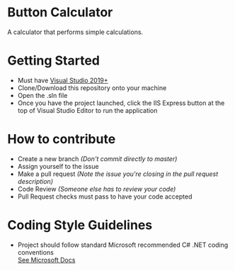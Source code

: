 # Button Calculator
A calculator that performs simple calculations.

# Getting Started
- Must have [Visual Studio 2019+](https://visualstudio.microsoft.com/) 
- Clone/Download this repository onto your machine
- Open the .sln file
- Once you have the project launched, click the IIS Express button at the top of Visual Studio Editor to run the application

# How to contribute 
- Create a new branch *(Don't commit directly to master)*
- Assign yourself to the issue
- Make a pull request *(Note the issue you're closing in the pull request description)*
- Code Review *(Someone else has to review your code)*
- Pull Request checks must pass to have your code accepted

# Coding Style Guidelines
- Project should follow standard Microsoft recommended C# .NET coding conventions<br />
[See Microsoft Docs](https://docs.microsoft.com/en-us/dotnet/csharp/programming-guide/inside-a-program/coding-conventions)
